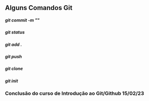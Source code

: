 ## Alguns Comandos Git
##### git commit -m ""
##### git status
##### git add . 
##### git push
##### git clone
##### git init




### Conclusão do curso de Introdução ao Git/Github 15/02/23
